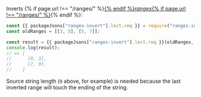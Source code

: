 Inverts {% if page.url !== "/ranges/" %}<a href="/ranges/">{% endif %}_ranges_{% if page.url !== "/ranges/" %}</a>{% endif %}:

```js
const {{ packageJsons["ranges-invert"].lect.req }} = require("ranges-invert");
const oldRanges = [[3, 5], [5, 7]];

const result = {{ packageJsons["ranges-invert"].lect.req }}(oldRanges, 9);
console.log(result);
// => [
//      [0, 3],
//      [7, 9],
//    ]
```

Source string length (`9` above, for example) is needed because the last inverted range will touch the ending of the string.
